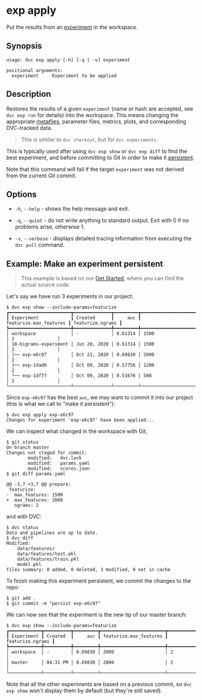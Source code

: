 # exp apply

Put the results from an [experiment](/doc/command-reference/exp) in the
<abbr>workspace</abbr>.

## Synopsis

```usage
usage: dvc exp apply [-h] [-q | -v] experiment

positional arguments:
  experiment     Experiment to be applied
```

## Description

Restores the results of a given `experiment` (name or hash are accepted, see
`dvc exp run` for details) into the workspace. This means changing the
appropriate [metafiles](/doc/user-guide/project-structure),
<abbr>parameter</abbr> files, <abbr>metrics</abbr>, <abbr>plots</abbr>, and
corresponding DVC-tracked data.

> This is similar to `dvc checkout`, but for `dvc experiments`.

This is typically used after using `dvc exp show` or `dvc exp diff` to find the
best experiment, and before committing to Git in order to make it
[persistent](/doc/user-guide/experiment-management#persistent-experiments).

Note that this command will fail if the target `experiment` was not derived from
the current Git commit.

## Options

- `-h`, `--help` - shows the help message and exit.

- `-q`, `--quiet` - do not write anything to standard output. Exit with 0 if no
  problems arise, otherwise 1.

- `-v`, `--verbose` - displays detailed tracing information from executing the
  `dvc pull` command.

## Example: Make an experiment persistent

> This example is based on our [Get Started](/doc/start/experiments), where you
> can find the actual source code.

Let's say we have run 3 experiments in our project:

```dvc
$ dvc exp show --include-params=featurize
┏━━━━━━━━━━━━━━━━━━━━━━━┳━━━━━━━━━━━━━━┳━━━━━━━━━┳━━━━━━━━━━━━━━━━━━━━━━━━┳━━━━━━━━━━━━━━━━━━┓
┃ Experiment            ┃ Created      ┃     auc ┃ featurize.max_features ┃ featurize.ngrams ┃
┡━━━━━━━━━━━━━━━━━━━━━━━╇━━━━━━━━━━━━━━╇━━━━━━━━━╇━━━━━━━━━━━━━━━━━━━━━━━━╇━━━━━━━━━━━━━━━━━━┩
│ workspace             │ -            │ 0.61314 │ 1500                   │ 2                │
│ 10-bigrams-experiment │ Jun 20, 2020 │ 0.61314 │ 1500                   │ 2                │
│ ├── exp-e6c97         │ Oct 21, 2020 │ 0.69830 │ 2000                   │ 2                │
│ ├── exp-1dad0         │ Oct 09, 2020 │ 0.57756 │ 1200                   │ 2                │
│ └── exp-1df77         │ Oct 09, 2020 │ 0.51676 │ 500                    │ 2                │
└───────────────────────┴──────────────┴─────────┴────────────────────────┴──────────────────┘
```

Since `exp-e6c97` has the best `auc`, we may want to commit it into our project
(this is what we call to "make it persistent"):

```dvc
$ dvc exp apply exp-e6c97
Changes for experiment 'exp-e6c97' have been applied...
```

We can inspect what changed in the workspace with Git,

```dvc
$ git status
On branch master
Changes not staged for commit:
        modified:   dvc.lock
        modified:   params.yaml
        modified:   scores.json
$ git diff params.yaml
```

```git
@@ -3,7 +3,7 @@ prepare:
 featurize:
-  max_features: 1500
+  max_features: 2000
   ngrams: 2
```

and with DVC:

```dvc
$ dvc status
Data and pipelines are up to date.
$ dvc diff
Modified:
    data/features/
    data/features/test.pkl
    data/features/train.pkl
    model.pkl
files summary: 0 added, 0 deleted, 3 modified, 0 not in cache
```

To finish making this experiment persistent, we commit the changes to the repo:

```dvc
$ git add .
$ git commit -m "persist exp-e6c97"
```

We can now see that the experiment is the new tip of our master branch:

```dvc
$ dvc exp show --include-params=featurize
┏━━━━━━━━━━━━┳━━━━━━━━━━┳━━━━━━━━━┳━━━━━━━━━━━━━━━━━━━━━━━━┳━━━━━━━━━━━━━━━━━━┓
┃ Experiment ┃ Created  ┃     auc ┃ featurize.max_features ┃ featurize.ngrams ┃
┡━━━━━━━━━━━━╇━━━━━━━━━━╇━━━━━━━━━╇━━━━━━━━━━━━━━━━━━━━━━━━╇━━━━━━━━━━━━━━━━━━┩
│ workspace  │ -        │ 0.69830 │ 2000                   │ 2                │
│ master     │ 04:31 PM │ 0.69830 │ 2000                   │ 2                │
└────────────┴──────────┴─────────┴────────────────────────┴──────────────────┘
```

Note that all the other experiments are based on a previous commit, so
`dvc exp show` won't display them by default (but they're still saved).
